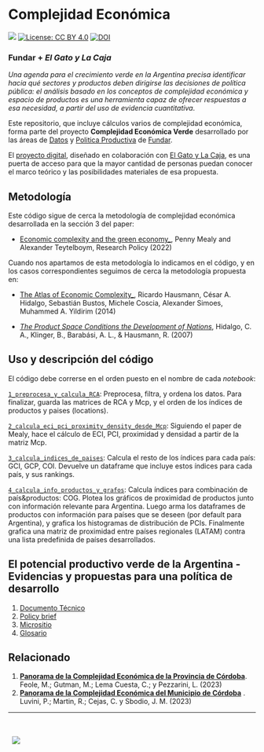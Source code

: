# Complejidad Económica

[![](https://fund.ar/wp-content/uploads/2021/09/DesarrolloVerde2.jpg)](https://www.fund.ar/wp-content/uploads/2021/09/El-Potencial-Productivo-Verde-de-la-Argentina.pdf)
[![License: CC BY 4.0](https://img.shields.io/badge/License-CC%20BY%20NC%20SA%204.0-lightgrey.svg)](https://creativecommons.org/licenses/by/4.0/)
[![DOI](https://zenodo.org/badge/DOI/10.5281/zenodo.13931731.svg)](https://zenodo.org/doi/10.5281/zenodo.13931731)

### Fundar + _El Gato y La Caja_

_Una agenda para el crecimiento verde en la Argentina precisa identificar hacia qué sectores y productos deben dirigirse las decisiones de política pública: el análisis basado en los conceptos de complejidad económica y espacio de productos es una herramienta capaz de ofrecer respuestas a esa necesidad, a partir del uso de evidencia cuantitativa_. 

Este repositorio, que incluye cálculos varios de complejidad económica, forma parte del proyecto **Complejidad Económica Verde** desarrollado por las áreas de [Datos](https://fund.ar/area/datos/) y [Politica Productiva](https://fund.ar/area/politica-productiva/) de [Fundar](https://fund.ar/). 

El [proyecto digital](https://complejidadeconomicaverde.fund.ar/sobre-el-proyecto/), diseñado en colaboración con [El Gato y La Caja](https://elgatoylacaja.com/), es una puerta de acceso para que la mayor cantidad de personas puedan conocer el marco teórico y las posibilidades materiales de esa propuesta. 


## Metodología

Este código sigue de cerca la metodología de complejidad económica desarrollada en la sección 3 del paper:

- [Economic complexity and the green economy_](https://doi.org/10.1016/j.respol.2020.103948), Penny Mealy and Alexander Teytelboym, Research Policy (2022)

Cuando nos apartamos de esta metodología lo indicamos en el código, y en los casos correspondientes seguimos de cerca la metodología propuesta en:

- [The Atlas of Economic Complexity_](https://direct.mit.edu/books/oa-monograph/3014/The-Atlas-of-Economic-ComplexityMapping-Paths-to), Ricardo Hausmann, César A. Hidalgo, Sebastián Bustos, Michele Coscia, Alexander Simoes, Muhammed A. Yildirim (2014)

- [_The Product Space Conditions the Development of Nations_](https://arxiv.org/ftp/arxiv/papers/0708/0708.2090.pdf), Hidalgo, C. A., Klinger, B., Barabási, A. L., & Hausmann, R. (2007) 


## Uso y descripción del código

El código debe correrse en el orden puesto en el nombre de cada _notebook_:

[`1_preprocesa_y_calcula_RCA`](https://github.com/TuQmano/complejidad-economica/blob/main/1_preprocesa_y_calcula_RCA.ipynb): Preprocesa, filtra, y ordena los datos. Para finalizar, guarda las matrices de RCA y Mcp, y el orden de los índices de productos y paises (locations).

[`2_calcula_eci_pci_proximity_density_desde_Mcp`](https://github.com/TuQmano/complejidad-economica/blob/main/2_calcula_eci_pci_proximity_density_desde_Mcp.ipynb): Siguiendo el paper de Mealy, hace el cálculo de ECI, PCI, proximidad y densidad a partir de la matriz Mcp.

[`3_calcula_indices_de_paises`](https://github.com/TuQmano/complejidad-economica/blob/main/3_calcula_indices_de_paises.ipynb): Calcula el resto de los índices para cada país: GCI, GCP, COI. Devuelve un dataframe que incluye estos índices para cada país, y sus rankings.

[`4_calcula_info_productos_y_grafos`](https://github.com/TuQmano/complejidad-economica/blob/main/4_calcula_info_productos_y_grafos.ipynb): Calcula índices para combinación de país&productos: COG. Plotea los gráficos de proximidad de productos junto con información relevante para Argentina. Luego arma los dataframes de productos con información para países que se deseen (por default para Argentina), y grafica los histogramas de distribución de PCIs. Finalmente grafica una matriz de proximidad entre países regionales (LATAM) contra una lista predefinida de países desarrollados.

## El potencial productivo verde de la Argentina - Evidencias y propuestas para una política de desarrollo

1. [Documento Técnico](https://www.fund.ar/wp-content/uploads/2021/09/El-Potencial-Productivo-Verde-de-la-Argentina.pdf)
2. [Policy brief](https://www.fund.ar/wp-content/uploads/2021/09/El-Potencial-Productivo-Verde-de-la-Argentina_PB.pdf)  
3. [Micrositio](https://complejidadeconomicaverde.fund.ar/)
4. [Glosario](https://fund.ar/publicacion/glosario-ppv/)


## Relacionado

1. [**Panorama de la Complejidad Económica de la Provincia de Córdoba**](https://fund.ar/wp-content/uploads/2023/04/Fundar_Panorama_Complejidad_Economica_Cordoba-1.pdf). Feole, M.; Gutman, M.; Lema Cuesta, C.; y Pezzarini, L. (2023)
2. [**Panorama de la Complejidad Económica del Municipio de Córdoba**](https://fund.ar/wp-content/uploads/2023/05/Fundar_Panorama_Complejidad_Economica_Municipio_Cordoba-2.pdf)  . Luvini, P.; Martin, R.; Cejas, C. y Sbodio, J. M. (2023)



---
<div>&nbsp;</div>
<div>&nbsp;</div>
<div>
  &nbsp;
  <a href="https://fund.ar">
  <picture>
    <source media="(prefers-color-scheme: dark)" srcset="https://github.com/datos-Fundar/fundartools/assets/86327859/6ef27bf9-141f-4537-9d78-e16b80196959">
    <source media="(prefers-color-scheme: light)" srcset="https://github.com/datos-Fundar/fundartools/assets/86327859/aa8e7c72-4fad-403a-a8b9-739724b4c533">
    <img src="fund.ar"></img>
  </picture>
</a>
</div>

